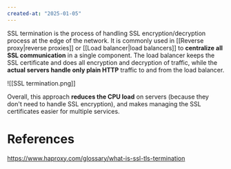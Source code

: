 ```yaml
---
created-at: "2025-01-05"
---
```


SSL termination is the process of handling SSL encryption/decryption process at the edge of the network. It is commonly used in [[Reverse proxy|reverse proxies]] or [[Load balancer|load balancers]] to **centralize all SSL communication** in a single component. The load balancer keeps the SSL certificate and does all encryption and decryption of traffic, while the **actual servers handle only plain HTTP** traffic to and from the load balancer.

![[SSL termination.png]]

Overall, this approach **reduces the CPU load** on servers (because they don't need to handle SSL encryption), and makes managing the SSL certificates easier for multiple services.

# References

https://www.haproxy.com/glossary/what-is-ssl-tls-termination
